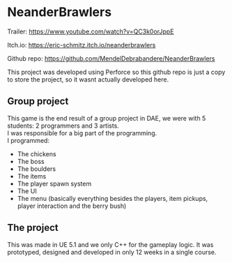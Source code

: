 # NeanderBrawlers

Trailer: https://www.youtube.com/watch?v=QC3k0orJppE

Itch.io: https://eric-schmitz.itch.io/neanderbrawlers

Github repo: https://github.com/MendelDebrabandere/NeanderBrawlers



This project was developed using Perforce so this github repo is just a copy to store the project, so it wasnt actually developed here.


## Group project
This game is the end result of a group project in DAE, we were with 5 students: 2 programmers and 3 artists.\
I was responsible for a big part of the programming.\
I programmed:
- The chickens
- The boss
- The boulders
- The items
- The player spawn system
- The UI
- The menu
(basically everything besides the players, item pickups, player interaction and the berry bush)

## The project
This was made in UE 5.1 and we only C++ for the gameplay logic. It was prototyped, designed and developed in only 12 weeks in a single course.
